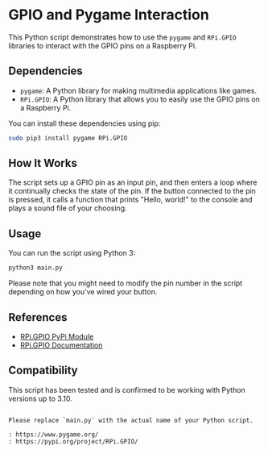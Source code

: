 # GPIO and Pygame Interaction

This Python script demonstrates how to use the `pygame` and `RPi.GPIO` libraries to interact with the GPIO pins on a Raspberry Pi.

## Dependencies

- `pygame`: A Python library for making multimedia applications like games.
- `RPi.GPIO`: A Python library that allows you to easily use the GPIO pins on a Raspberry Pi.

You can install these dependencies using pip:

```bash
sudo pip3 install pygame RPi.GPIO
```

## How It Works

The script sets up a GPIO pin as an input pin, and then enters a loop where it continually checks the state of the pin. If the button connected to the pin is pressed, it calls a function that prints "Hello, world!" to the console and plays a sound file of your choosing.

## Usage

You can run the script using Python 3:

```bash
python3 main.py
```

Please note that you might need to modify the pin number in the script depending on how you've wired your button.

## References

- [RPi.GPIO PyPi Module](https://pypi.org/project/RPi.GPIO/)
- [RPi.GPIO Documentation](https://sourceforge.net/p/raspberry-gpio-python/wiki/Home/)

## Compatibility

This script has been tested and is confirmed to be working with Python versions up to 3.10.
```

Please replace `main.py` with the actual name of your Python script.

: https://www.pygame.org/
: https://pypi.org/project/RPi.GPIO/
```
